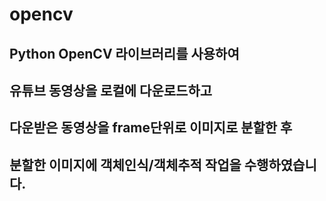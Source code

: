 # opencv

## Python OpenCV 라이브러리를 사용하여 
## 유튜브 동영상을 로컬에 다운로드하고
## 다운받은 동영상을 frame단위로 이미지로 분할한 후
## 분할한 이미지에 객체인식/객체추적 작업을 수행하였습니다.

